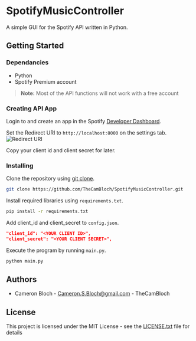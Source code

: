 # SpotifyMusicController
A simple GUI for the Spotify API written in Python.

## Getting Started

### Dependancies
* Python
* Spotify Premium account
>**Note:** Most of the API functions will not work with a free account

### Creating API App
Login to and create an app in the Spotify [Developer Dashboard](https://developer.spotify.com/).

Set the Redirect URI to `http://localhost:8000` on the settings tab.
![Redirect URI](https://i.ibb.co/6Nhr9vp/Screenshot-2024-03-27-175612.jpg)

Copy your client id and client secret for later.


### Installing
Clone the repository using [git clone](https://git-scm.com/docs/git-clone).
```bash
git clone https://github.com/TheCamBloch/SpotifyMusicController.git
```
Install required libraries using `requirements.txt`.
```bash
pip install -r requirements.txt
```
Add client_id and client_secret to `config.json`.
```json
"client_id": "<YOUR CLIENT ID>",
"client_secret": "<YOUR CLIENT SECRET>",
```
Execute the program by running `main.py`.
```bash
python main.py
```

## Authors
* Cameron Bloch - Cameron.S.Bloch@gmail.com - TheCamBloch

## License
This project is licensed under the MIT License - see the [LICENSE.txt](LICENSE.txt) file for details